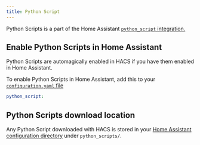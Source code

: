 ```yaml
---
title: Python Script
---
```


Python Scripts is a part of the Home Assistant [`python_script` integration.](https://www.home-assistant.io/integrations/python_script/)

## Enable Python Scripts in Home Assistant

Python Scripts are automagically enabled in HACS if you have them enabled in Home Assistant.

To enable Python Scripts in Home Assistant, add this to your [`configuration.yaml` file](https://www.home-assistant.io/docs/configuration/)

```yaml title="configuration.yaml"
python_script:
```

## Python Scripts download location

Any Python Script downloaded with HACS is stored in your [Home Assistant configuration directory](https://www.home-assistant.io/docs/configuration/#to-find-the-configuration-directory) under `python_scripts/`.
